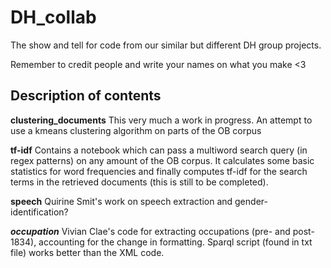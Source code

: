 # DH_collab
The show and tell for code from our similar but different DH group projects.


Remember to credit people and write your names on what you make <3

## Description of contents

**clustering_documents**
This very much a work in progress. An attempt to use a kmeans clustering algorithm on parts of the OB corpus

**tf-idf**
Contains a notebook which can pass a multiword search query (in regex patterns) on any amount of the OB corpus.
It calculates some basic statistics for word frequencies and finally computes tf-idf for the search terms in the retrieved documents (this is still to be completed).


**speech**
Quirine Smit's work on speech extraction and gender-identification?


***occupation***
Vivian Clae's code for extracting occupations (pre- and post-1834), accounting for the change in formatting. Sparql script (found in txt file) works better than the XML code.

